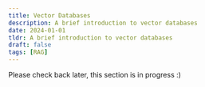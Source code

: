 ```yaml
---
title: Vector Databases
description: A brief introduction to vector databases
date: 2024-01-01
tldr: A brief introduction to vector databases
draft: false
tags: [RAG] 
---
```


Please check back later, this section is in progress :)

